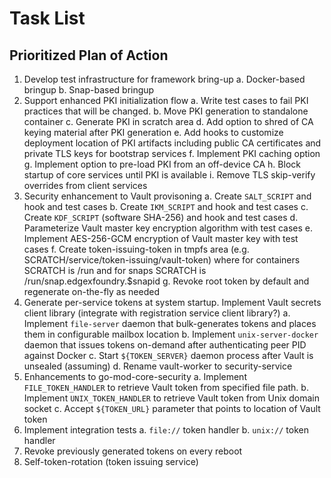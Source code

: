 # Task List

## Prioritized Plan of Action
1. Develop test infrastructure for framework bring-up
   a. Docker-based bringup
   b. Snap-based bringup
2. Support enhanced PKI initialization flow
   a. Write test cases to fail PKI practices that will be changed.
   b. Move PKI generation to standalone container
   c. Generate PKI in scratch area
   d. Add option to shred of CA keying material after PKI generation
   e. Add hooks to customize deployment location of PKI artifacts including public CA certificates and private TLS keys for bootstrap services
   f. Implement PKI caching option
   g. Implement option to pre-load PKI from an off-device CA
   h. Block startup of core services until PKI is available
   i. Remove TLS skip-verify overrides from client services
3. Security enhancement to Vault provisoning
   a. Create `SALT_SCRIPT` and hook and test cases
   b. Create `IKM_SCRIPT` and hook and test cases
   c. Create `KDF_SCRIPT` (software SHA-256) and hook and test cases
   d. Parameterize Vault master key encryption algorithm with test cases
   e. Implement AES-256-GCM encryption of Vault master key with test cases
   f. Create token-issuing-token in tmpfs area (e.g. SCRATCH/service/token-issuing/vault-token) where for containers SCRATCH is /run and for snaps SCRATCH is /run/snap.edgexfoundry.$snapid
   g. Revoke root token by default and regenerate on-the-fly as needed
4. Generate per-service tokens at system startup. Implement Vault secrets client library (integrate with registration service client library?)
   a. Implement `file-server` daemon that bulk-generates tokens and places them in configurable mailbox location
   b. Implement `unix-server-docker` daemon that issues tokens on-demand after authenticating peer PID against Docker
   c. Start `${TOKEN_SERVER}` daemon process after Vault is unsealed (assuming)
   d. Rename vault-worker to security-service
5. Enhancements to go-mod-core-security
   a. Implement `FILE_TOKEN_HANDLER` to retrieve Vault token from specified file path.
   b. Implement `UNIX_TOKEN_HANDLER` to retrieve Vault token from Unix domain socket
   c. Accept `${TOKEN_URL}` parameter that points to location of Vault token
6. Implement integration tests
   a. `file://` token handler
   b. `unix://` token handler
7. Revoke previously generated tokens on every reboot
8. Self-token-rotation (token issuing service)
